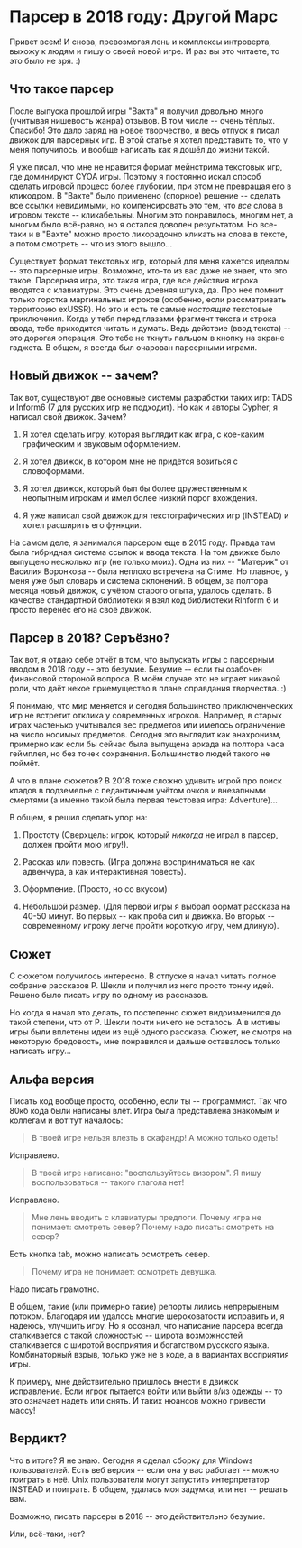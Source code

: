 # Парсер в 2018 году: Другой Марс

Привет всем! И снова, превозмогая лень и комплексы интроверта, выхожу
к людям и пишу о своей новой игре. И раз вы это читаете, то это было
не зря. :)

## Что такое парсер

После выпуска прошлой игры "Вахта" я получил довольно много (учитывая
нишевость жанра) отзывов. В том числе -- очень тёплых. Спасибо! Это
дало заряд на новое творчество, и весь отпуск я писал движок для
парсерных игр. В этой статье я хотел представить то, что у меня
получилось, и вообще написать как я дошёл до жизни такой.

Я уже писал, что мне не нравится формат мейнстрима текстовых игр, где
доминируют CYOA игры. Поэтому я постоянно искал способ сделать
игровой процесс более глубоким, при этом не превращая его в
кликодром. В "Вахте" было применено (спорное) решение -- сделать все
ссылки невидимыми, но компенсировать это тем, что _все_ слова в
игровом тексте -- кликабельны. Многим это понравилось, многим нет, а
многим было всё-равно, но я остался доволен результатом. Но все-таки и
в "Вахте" можно просто лихорадочно кликать на слова в тексте, а потом
смотреть -- что из этого вышло...

Существует формат текстовых игр, который для меня кажется идеалом --
это парсерные игры. Возможно, кто-то из вас даже не знает, что это
такое. Парсерная игра, это такая игра, где все действия игрока
вводятся с клавиатуры. Это очень древняя штука, да. Про нее помнит
только горстка маргинальных игроков (особенно, если рассматривать
территорию exUSSR). Но это и есть те самые _настоящие_ текстовые
приключения. Когда у тебя перед глазами фрагмент текста и строка
ввода, тебе приходится читать и думать. Ведь действие (ввод текста) --
это дорогая операция. Это тебе не ткнуть пальцом в кнопку на экране
гаджета. В общем, я всегда был очарован парсерными играми.

## Новый движок -- зачем?

Так вот, существуют две основные системы разработки таких игр: TADS и
Inform6 (7 для русских игр не подходит). Но как и авторы Cypher, я
написал свой движок. Зачем?

1) Я хотел сделать игру, которая выглядит как игра, с кое-каким
графическим и звуковым оформлением.

2) Я хотел движок, в котором мне не придётся возиться с словоформами.

3) Я хотел движок, который был бы более дружественным к неопытным
игрокам и имел более низкий порог вхождения.

4) Я уже написал свой движок для текстографических игр (INSTEAD) и
хотел расширить его функции.

На самом деле, я занимался парсером еще в 2015 году. Правда там была
гибридная система ссылок и ввода текста. На том движке было выпущено
несколько игр (не только моих). Одна из них -- "Материк" от Василия
Воронкова -- была неплохо встречена на Стиме. Но главное, у меня уже
был словарь и система склонений. В общем, за полтора месяца новый
движок, с учётом старого опыта, удалось сделать. В качестве
стандартной библиотеки я взял код библиотеки RInform 6 и просто
перенёс его на своё движок.

## Парсер в 2018? Серъёзно?

Так вот, я отдаю себе отчёт в том, что выпускать игры с парсерным
вводом в 2018 году -- это безумие. Безумие -- если ты озабочен
финансовой стороной вопроса. В моём случае это не играет никакой роли,
что даёт некое приемущество в плане оправдания творчества. :)

Я понимаю, что мир меняется и сегодня большинство приключенческих игр
не встретит отклика у современных игроков. Например, в старых играх
частенько учитывался вес предметов или имелось ограничение на число
носимых предметов. Сегодня это выглядит как анахронизм, примерно как
если бы сейчас была выпущена аркада на полтора часа геймплея, но без
точек сохранения. Большинство людей такого не поймёт.

А что в плане сюжетов? В 2018 тоже сложно удивить игрой про поиск
кладов в подземелье с педантичным учётом очков и внезапными
смертями (а именно такой была первая текстовая игра: Adventure)...

В общем, я решил сделать упор на:

1) Простоту (Сверхцель: игрок, который _никогда_ не играл в парсер, должен пройти
мою игру!).

2) Рассказ или повесть. (Игра должна восприниматься не как адвенчура,
а как интерактивная повесть).

3) Оформление. (Просто, но со вкусом)

4) Небольшой размер. (Для первой игры я выбрал формат рассказа на
40-50 минут. Во первых -- как проба сил и движка. Во вторых --
современному игроку легче пройти короткую игру, чем длиную).

## Сюжет

С сюжетом получилось интересно. В отпуске я начал читать полное
собрание рассказов Р. Шекли и получил из него просто тонну
идей. Решено было писать игру по одному из рассказов.

Но когда я начал это делать, то постепенно сюжет видоизменился до
такой степени, что от Р. Шекли почти ничего не осталось. А в мотивы
игры были вплетены идеи из ещё одного рассказа. Сюжет, не смотря на
некоторую бредовость, мне понравился и дальше оставалось только
написать игру...

## Альфа версия

Писать код вообще просто, особенно, если ты -- программист. Так что
80кб кода были написаны влёт. Игра была представлена знакомым и
коллегам и вот тут началось:

> В твоей игре нельзя влезть в скафандр! А можно только одеть!

Исправлено.

> В твоей игре написано: "воспользуйтесь визором". Я пишу
> воспользоваться -- такого глагола нет!

Исправлено.

> Мне лень вводить с клавиатуры предлоги. Почему игра не понимает:
> смотреть север? Почему надо писать: смотреть на север?

Есть кнопка tab, можно написать осмотреть север.

> Почему игра не понимает: осмотреть девушка.

Надо писать грамотно.

В общем, такие (или примерно такие) репорты лились непрерывным
потоком. Благодаря им удалось многие шероховатости исправить и, я
надеюсь, улучшить игру. Но я осознал, что написание парсера всегда
сталкивается с такой сложностью -- широта возможностей сталкивается с
широтой восприятия и богатством русского языка. Комбинаторный взрыв,
только уже не в коде, а в вариантах восприятия игры.

К примеру, мне действительно пришлось внести в движок исправление. Если
игрок пытается войти или выйти в/из одежды -- то это означает надеть
или снять. И таких нюансов можно привести массу!

## Вердикт?

Что в итоге? Я не знаю. Сегодня я сделал сборку для Windows
пользователей. Есть веб версия -- если она у вас работает -- можно
поиграть в неё. Unix пользователи могут запустить интерпретатор
INSTEAD и поиграть. В общем, удалась моя задумка, или нет -- решать
вам.

Возможно, писать парсеры в 2018 -- это действительно безумие.

Или, всё-таки, нет?
